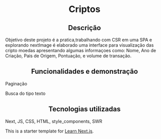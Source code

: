 <h1 align="center"> Criptos </h1>

<h2 align="center"> Descrição </h2>
<p> Objetivo deste projeto é a pratica,trabalhando com CSR em uma SPA e explorando nextImage é elaborado uma interface para visualização das cripto moedas apresentando algumas informaçoes como: Nome, Ano de Criação, Pais de Origem, Pontuação, e volume de transação. <p/>

<h2 align="center"> Funcionalidades e demonstração </h2>
<p> Paginação <p/>
<p> Busca do tipo texto <p/>

<h2 align="center"> Tecnologias utilizadas </h2>
<p> Next, JS, CSS, HTML, style_components, SWR <p/>

This is a starter template for [Learn Next.js](https://nextjs.org/learn).
